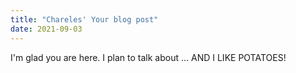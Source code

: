 ```yaml
---
title: "Chareles' Your blog post"
date: 2021-09-03
---
```


I'm glad you are here. I plan to talk about ...
AND I LIKE POTATOES!
